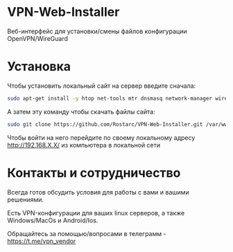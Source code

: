 # VPN-Web-Installer

Веб-интерфейс для установки/смены файлов конфигурации OpenVPN/WireGuard

# Установка
Чтобы установить локальный сайт на сервер введите сначала:
```bash
sudo apt-get install -y htop net-tools mtr dnsmasq network-manager wireguard openvpn apache2 php git iptables-persistent openssh-server resolvconf speedtest-cli nload libapache2-mod-php
```
А затем эту команду чтобы скачать файлы сайта:
```bash
sudo git clone https://github.com/Rostarc/VPN-Web-Installer.git /var/www/html
```
Чтобы войти на него перейдите по своему локальному адресу  http://192.168.X.X/ из компьютера в локальной сети

# Контакты и сотрудничество
Всегда готов обсудить условия для работы с вами и вашими решениями.

Есть VPN-конфигурации для ваших linux серверов, а также Windows/MacOs и Android/Ios.

Обращайтесь за помощью/вопросами в телеграмм - https://t.me/vpn_vendor
